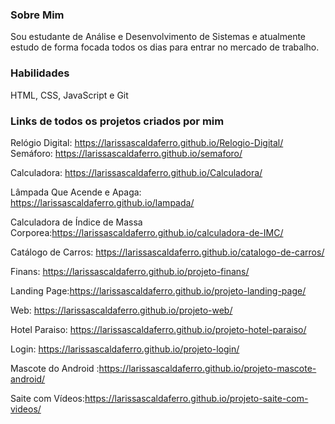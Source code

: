 ### Sobre Mim
Sou estudante de Análise e Desenvolvimento de Sistemas e atualmente estudo de forma focada todos os dias para entrar no mercado de trabalho.

### Habilidades
HTML,
CSS,
JavaScript e
Git

### Links de todos os projetos criados por mim
Relógio Digital: https://larissascaldaferro.github.io/Relogio-Digital/
Semáforo: https://larissascaldaferro.github.io/semaforo/

Calculadora: https://larissascaldaferro.github.io/Calculadora/

Lâmpada Que Acende e Apaga: https://larissascaldaferro.github.io/lampada/

Calculadora de Índice de Massa Corporea:https://larissascaldaferro.github.io/calculadora-de-IMC/

Catálogo de Carros: https://larissascaldaferro.github.io/catalogo-de-carros/

Finans: https://larissascaldaferro.github.io/projeto-finans/

Landing Page:https://larissascaldaferro.github.io/projeto-landing-page/

Web: https://larissascaldaferro.github.io/projeto-web/

Hotel Paraiso: https://larissascaldaferro.github.io/projeto-hotel-paraiso/

Login: https://larissascaldaferro.github.io/projeto-login/

Mascote do Android :https://larissascaldaferro.github.io/projeto-mascote-android/

Saite com Vídeos:https://larissascaldaferro.github.io/projeto-saite-com-videos/
